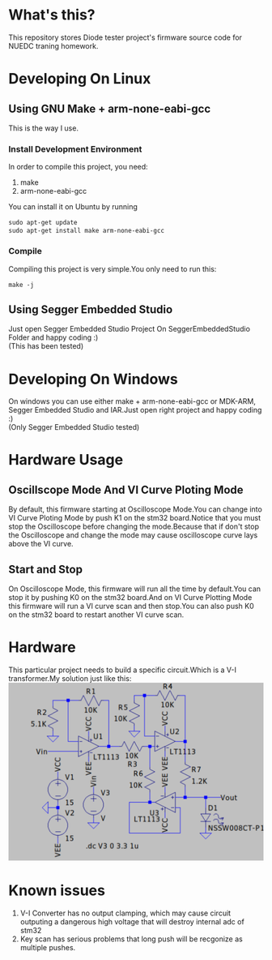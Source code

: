 # What's this?
This repository stores Diode tester project's firmware source code for NUEDC traning homework.
# Developing On Linux
## Using GNU Make + arm-none-eabi-gcc
This is the way I use.
### Install Development Environment
In order to compile this project, you need:
1. make
2. arm-none-eabi-gcc

You can install it on Ubuntu by running
```
sudo apt-get update
sudo apt-get install make arm-none-eabi-gcc
```
### Compile
Compiling this project is very simple.You only need to run this:
```
make -j
```
## Using Segger Embedded Studio
Just open Segger Embedded Studio Project On SeggerEmbeddedStudio Folder and happy coding :)  
(This has been tested)
# Developing On Windows
On windows you can use either make + arm-none-eabi-gcc or MDK-ARM, Segger Embedded Studio and IAR.Just open right project and happy coding :)  
(Only Segger Embedded Studio tested)

# Hardware Usage

## Oscillscope Mode And VI Curve Ploting Mode
By default, this firmware starting at Oscilloscope Mode.You can change into VI Curve Ploting Mode by push K1 on the stm32 board.Notice that you must stop the Oscilloscope before changing the mode.Because that if don't stop the Oscilloscope and change the mode may cause oscilloscope curve lays above the VI curve.
## Start and Stop
On Oscilloscope Mode, this firmware will run all the time by default.You can stop it by pushing K0 on the stm32 board.And on VI Curve Plotting Mode this firmware will run a VI curve scan and then stop.You can also push K0 on the stm32 board to restart another VI curve scan.
# Hardware
This particular project needs to build a specific circuit.Which is a V-I transformer.My solution just like this:  
![SCH](./Sch.png)

# Known issues

1. V-I Converter has no output clamping, which may cause circuit outputing a dangerous high voltage that will destroy internal adc of stm32
2. Key scan has serious problems that long push will be recgonize as multiple pushes.